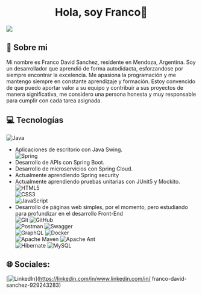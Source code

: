 <div align="center">
<h1 align="center">Hola, soy Franco👋</h1>
</div>
<img src="https://imgur.com/gEd4b4h.png">

## 💫 Sobre mi
Mi nombre es Franco David Sanchez, residente en Mendoza, Argentina. Soy un desarrollador que aprendió de forma autodidacta, esforzandose por siempre encontrar la excelencia.
Me apasiona la programación y me mantengo siempre en constante aprendizaje y formación. Estoy convencido de que puedo aportar valor a su equipo y contribuir a sus proyectos de manera significativa,
me considero una persona honesta y muy responsable para cumplir con cada tarea asignada.
<br>

## 💻 Tecnologías
![Java](https://img.shields.io/badge/java-%23ED8B00.svg?style=for-the-badge&logo=openjdk&logoColor=white) <br>
* Aplicaciones de escritorio con Java Swing. <br> 
![Spring](https://img.shields.io/badge/spring-%236DB33F.svg?style=for-the-badge&logo=spring&logoColor=white) <br>
* Desarrollo de APIs con Spring Boot.
* Desarrollo de microservicios con Spring Cloud.
* Actualmente aprendiendo Spring security
* Actualmente aprendiendo pruebas unitarias con JUnit5 y Mockito. <br>
![HTML5](https://img.shields.io/badge/html5-%23E34F26.svg?style=for-the-badge&logo=html5&logoColor=white) <br>
![CSS3](https://img.shields.io/badge/css3-%231572B6.svg?style=for-the-badge&logo=css3&logoColor=white) <br>
![JavaScript](https://img.shields.io/badge/javascript-%23323330.svg?style=for-the-badge&logo=javascript&logoColor=%23F7DF1E) <br>
* Desarrollo de páginas web simples, por el momento, pero estudiando para profundizar en el desarrollo Front-End <br>
![Git](https://img.shields.io/badge/git-%23F05033.svg?style=for-the-badge&logo=git&logoColor=white) ![GitHub](https://img.shields.io/badge/github-%23121011.svg?style=for-the-badge&logo=github&logoColor=white) <br>
![Postman](https://img.shields.io/badge/Postman-FF6C37?style=for-the-badge&logo=postman&logoColor=white) ![Swagger](https://img.shields.io/badge/-Swagger-%23Clojure?style=for-the-badge&logo=swagger&logoColor=white) <br>
![GraphQL](https://img.shields.io/badge/-GraphQL-E10098?style=for-the-badge&logo=graphql&logoColor=white) ![Docker](https://img.shields.io/badge/docker-%230db7ed.svg?style=for-the-badge&logo=docker&logoColor=white)  <br>
![Apache Maven](https://img.shields.io/badge/Apache%20Maven-C71A36?style=for-the-badge&logo=Apache%20Maven&logoColor=white) ![Apache Ant](https://img.shields.io/badge/Apache%20Ant-A81C7D?style=for-the-badge&logo=Apache%20Ant&logoColor=white) <br>
![Hibernate](https://img.shields.io/badge/Hibernate-59666C?style=for-the-badge&logo=Hibernate&logoColor=white) ![MySQL](https://img.shields.io/badge/mysql-4479A1.svg?style=for-the-badge&logo=mysql&logoColor=white)  <br>


## 🌐 Sociales:
[![LinkedIn](https://img.shields.io/badge/LinkedIn-%230077B5.svg?logo=linkedin&logoColor=white)](https://linkedin.com/in/www.linkedin.com/in/ franco-david-sanchez-929243283) 



  


